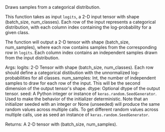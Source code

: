 Draws samples from a categorical distribution.

This function takes as input `logits`, a 2-D input tensor with shape
(batch_size, num_classes). Each row of the input represents a categorical
distribution, with each column index containing the log-probability for a
given class.

The function will output a 2-D tensor with shape (batch_size, num_samples),
where each row contains samples from the corresponding row in `logits`.
Each column index contains an independent samples drawn from the input
distribution.

Args:
    logits: 2-D Tensor with shape (batch_size, num_classes). Each row
        should define a categorical distibution with the unnormalized
        log-probabilities for all classes.
    num_samples: Int, the number of independent samples to draw for each
        row of the input. This will be the second dimension of the output
        tensor's shape.
    dtype: Optional dtype of the output tensor.
    seed: A Python integer or instance of
        `keras.random.SeedGenerator`.
        Used to make the behavior of the initializer
        deterministic. Note that an initializer seeded with an integer
        or None (unseeded) will produce the same random values
        across multiple calls. To get different random values
        across multiple calls, use as seed an instance
        of `keras.random.SeedGenerator`.

Returns:
    A 2-D tensor with (batch_size, num_samples).
